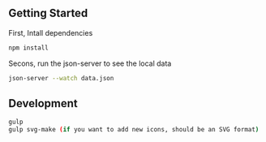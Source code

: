 ## Getting Started
First, Intall dependencies

```bash
npm install

```


Secons, run the json-server to see the local data

```bash
json-server --watch data.json

```

## Development

```bash
gulp
gulp svg-make (if you want to add new icons, should be an SVG format)

```
